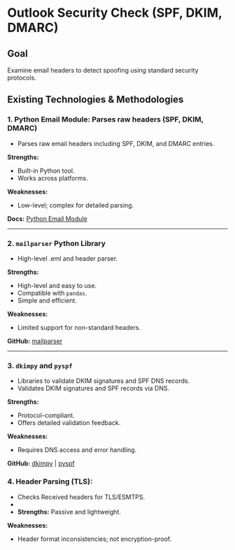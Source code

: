 # Outlook Security Check (SPF, DKIM, DMARC)

## Goal
Examine email headers to detect spoofing using standard security protocols.

## Existing Technologies & Methodologies

### 1. Python Email Module: Parses raw headers (SPF, DKIM, DMARC)
- Parses raw email headers including SPF, DKIM, and DMARC entries.

**Strengths:**
- Built-in Python tool.
- Works across platforms.

**Weaknesses:**
- Low-level; complex for detailed parsing.

**Docs:** [Python Email Module](https://docs.python.org/3/library/email.html)

---

### 2. `mailparser` Python Library
- High-level .eml and header parser.

**Strengths:**
- High-level and easy to use.
- Compatible with `pandas`.
- Simple and efficient.

**Weaknesses:**
- Limited support for non-standard headers.

**GitHub:** [mailparser](https://github.com/SpamScope/mailparser)

---

### 3. `dkimpy` and `pyspf`
- Libraries to validate DKIM signatures and SPF DNS records.
- Validates DKIM signatures and SPF records via DNS.

**Strengths:**
- Protocol-compliant.
- Offers detailed validation feedback.

**Weaknesses:**
- Requires DNS access and error handling.

**GitHub:** [dkimpy](https://github.com/kamailio/dkimpy) | [pyspf](https://github.com/sdgathman/pyspf)


### 4. Header Parsing (TLS): 
- Checks Received headers for TLS/ESMTPS.
- 
- **Strengths:**
Passive and lightweight.

**Weaknesses:**
- Header format inconsistencies; not encryption-proof.
